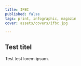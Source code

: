 ```yaml
---
title: IFBC
published: false
tags: print, infographic, magazin
cover: assets/covers/ifbc.jpg

---
```


## Test titel

Test test lorem ipsum.
